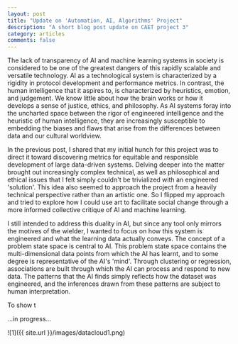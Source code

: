```yaml
---
layout: post
title: "Update on 'Automation, AI, Algorithms' Project"
description: "A short blog post update on CAET project 3"
category: articles
comments: false
---
```


The lack of transparency of AI and machine learning systems in society is considered to be one of the greatest dangers of this rapidly scalable and versatile technology. AI as a technological system is characterized by a rigidity in protocol development and performance metrics. In contrast, the human intelligence that it aspires to, is characterized by heuristics, emotion, and judgement. We know little about how the brain works or how it develops a sense of justice, ethics, and philosophy. As AI systems foray into the uncharted space between the rigor of engineered intelligence and the heuristic of human intelligence, they are increasingly susceptible to embedding the biases and flaws that arise from the differences between data and our cultural worldview.

In the previous post, I shared that my initial hunch for this project was to direct it toward discovering metrics for equitable and responsible development of large data-driven systems. Delving deeper into the matter brought out increasingly complex technical, as well as philosophical and ethical issues that I felt simply couldn't be trivialized with an engineered 'solution'. This idea also seemed to approach the project from a heavily technical perspective rather than an artistic one. So I flipped my approach and tried to explore how I could use art to facilitate social change through a more informed collective critique of AI and machine learning.

I still intended to address this duality in AI, but since any tool only mirrors the motives of the wielder, I wanted to focus on how this system is engineered and what the learning data actually conveys. The concept of a problem state space is central to AI. This problem state space contains the multi-dimensional data points from which the AI has learnt, and to some degree is representative of the AI's 'mind'. Through clustering or regression, associations are built through which the AI can process and respond to new data. The patterns that the AI finds simply reflects how the dataset was engineered, and the inferences drawn from these patterns are subject to human interpretation.

To show t

...in progress...

![1]({{ site.url }}/images/datacloud1.png)
